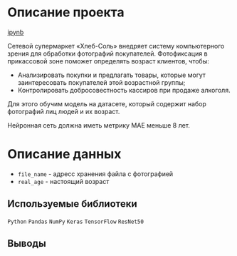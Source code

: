 # Описание проекта

[ipynb](https://github.com/ClubsSuit/data-science-yandex-practicum/blob/main/11/pictures.ipynb)

Сетевой супермаркет «Хлеб-Соль» внедряет систему компьютерного зрения для обработки фотографий покупателей. Фотофиксация в прикассовой зоне поможет определять возраст клиентов, чтобы:

* Анализировать покупки и предлагать товары, которые могут заинтересовать покупателей этой возрастной группы;
* Контролировать добросовестность кассиров при продаже алкоголя.

Для этого обучим модель на датасете, который содержит набор фотографий лиц людей и их возраст. 

Нейронная сеть должна иметь метрику MAE меньше 8 лет.

# Описание данных

* ```file_name``` - адресс хранения файла с фотографией
* ```real_age``` - настоящий возраст

## Используемые библиотеки

```Python```  ```Pandas```  ```NumPy```  ```Keras```  ```TensorFlow```  ```ResNet50```

## Выводы
